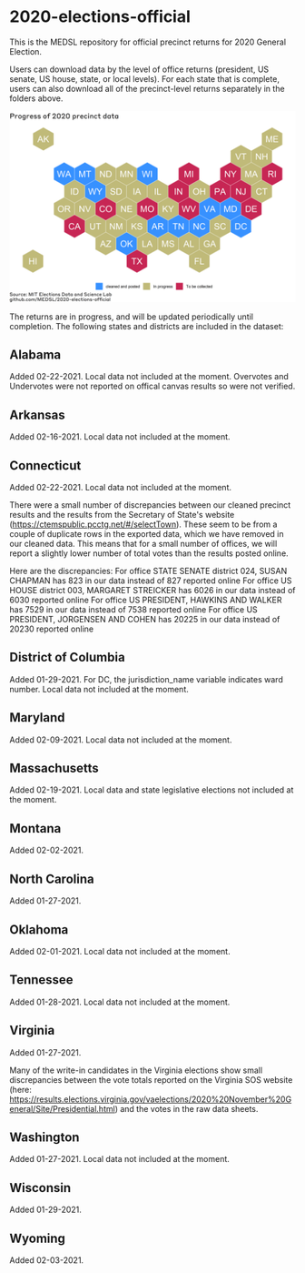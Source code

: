 # 2020-elections-official

This is the MEDSL repository for official precinct returns for 2020 General Election.

 Users can download data by the level of office returns (president, US senate, US house, state, or local levels). For each state that is complete, users can also download all of the precinct-level returns separately in the folders above.
 
![Screenshot](precinct_progress_map_2021-02-18.png)



The returns are in progress, and will be updated periodically until completion. The following states and districts are included in the dataset:

## Alabama

Added 02-22-2021. Local data not included at the moment. Overvotes and Undervotes were not reported on offical canvas results so were not verified.

## Arkansas

Added 02-16-2021. Local data not included at the moment.

## Connecticut

Added 02-22-2021. Local data not included at the moment.

There were a small number of discrepancies between our cleaned precinct results and the results from the Secretary of State's website (https://ctemspublic.pcctg.net/#/selectTown). These seem to be from a couple of duplicate rows in the exported data, which we have removed in our cleaned data. This means that for a small number of offices, we will report a slightly lower number of total votes than the results posted online. 

Here are the discrepancies:
For office STATE SENATE district 024, SUSAN CHAPMAN has 823 in our data instead of 827 reported online
For office US HOUSE district 003, MARGARET STREICKER has 6026 in our data instead of 6030 reported online
For office US PRESIDENT, HAWKINS AND WALKER has 7529 in our data instead of 7538 reported online
For office US PRESIDENT, JORGENSEN AND COHEN has 20225 in our data instead of 20230 reported online

## District of Columbia

Added 01-29-2021. For DC, the jurisdiction_name variable indicates ward number. Local data not included at the moment.

## Maryland

Added 02-09-2021. Local data not included at the moment.

## Massachusetts

Added 02-19-2021. Local data and state legislative elections not included at the moment.

## Montana

Added 02-02-2021.

## North Carolina

Added 01-27-2021.

## Oklahoma

Added 02-01-2021. Local data not included at the moment.

## Tennessee

Added 01-28-2021. Local data not included at the moment.

## Virginia

Added 01-27-2021.

Many of the write-in candidates in the Virginia elections show small discrepancies between the vote totals reported on the Virginia SOS website (here: https://results.elections.virginia.gov/vaelections/2020%20November%20General/Site/Presidential.html) and the votes in the raw data sheets. 

## Washington

Added 01-27-2021. Local data not included at the moment.

## Wisconsin

Added 01-29-2021.

## Wyoming

Added 02-03-2021.
